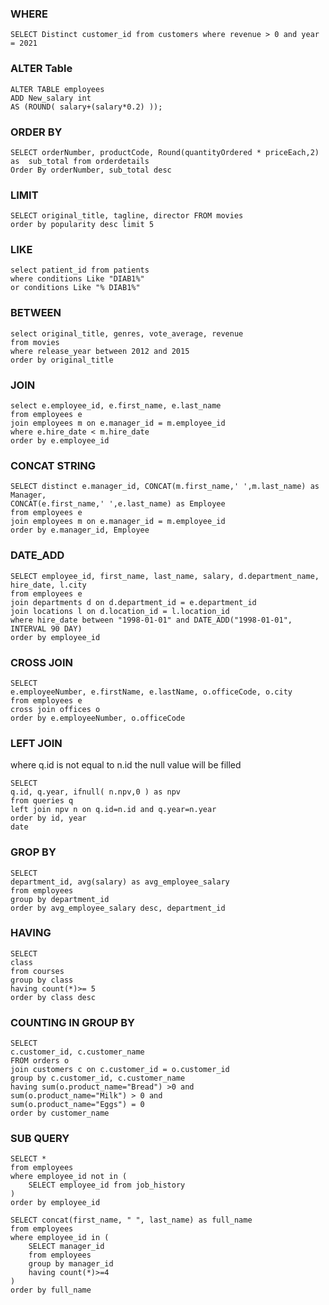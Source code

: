 

### WHERE
```
SELECT Distinct customer_id from customers where revenue > 0 and year = 2021 
```
### ALTER Table 
````
ALTER TABLE employees 
ADD New_salary int 
AS (ROUND( salary+(salary*0.2) ));
````

### ORDER BY
```
SELECT orderNumber, productCode, Round(quantityOrdered * priceEach,2) as  sub_total from orderdetails
Order By orderNumber, sub_total desc
```

### LIMIT
```
SELECT original_title, tagline, director FROM movies
order by popularity desc limit 5
```

### LIKE
```
select patient_id from patients 
where conditions Like "DIAB1%"
or conditions Like "% DIAB1%"
```

### BETWEEN
```
select original_title, genres, vote_average, revenue
from movies
where release_year between 2012 and 2015
order by original_title
```

### JOIN
```
select e.employee_id, e.first_name, e.last_name
from employees e
join employees m on e.manager_id = m.employee_id  
where e.hire_date < m.hire_date
order by e.employee_id
```

### CONCAT STRING
```
SELECT distinct e.manager_id, CONCAT(m.first_name,' ',m.last_name) as Manager, 
CONCAT(e.first_name,' ',e.last_name) as Employee
from employees e
join employees m on e.manager_id = m.employee_id
order by e.manager_id, Employee
```

### DATE_ADD
```
SELECT employee_id, first_name, last_name, salary, d.department_name, hire_date, l.city
from employees e
join departments d on d.department_id = e.department_id
join locations l on d.location_id = l.location_id
where hire_date between "1998-01-01" and DATE_ADD("1998-01-01", INTERVAL 90 DAY)
order by employee_id
```




### CROSS JOIN
```
SELECT
e.employeeNumber, e.firstName, e.lastName, o.officeCode, o.city
from employees e
cross join offices o
order by e.employeeNumber, o.officeCode
```
### LEFT JOIN
where q.id is not equal to n.id the null value will be filled
```
SELECT
q.id, q.year, ifnull( n.npv,0 ) as npv
from queries q
left join npv n on q.id=n.id and q.year=n.year 
order by id, year
date
```
### GROP BY
```
SELECT 
department_id, avg(salary) as avg_employee_salary
from employees
group by department_id
order by avg_employee_salary desc, department_id
```
### HAVING
```
SELECT
class
from courses
group by class
having count(*)>= 5
order by class desc
```



### COUNTING IN GROUP BY 
```
SELECT
c.customer_id, c.customer_name
FROM orders o
join customers c on c.customer_id = o.customer_id
group by c.customer_id, c.customer_name
having sum(o.product_name="Bread") >0 and 
sum(o.product_name="Milk") > 0 and 
sum(o.product_name="Eggs") = 0
order by customer_name
```

### SUB QUERY
```
SELECT *
from employees
where employee_id not in (
    SELECT employee_id from job_history
)
order by employee_id
```


```
SELECT concat(first_name, " ", last_name) as full_name
from employees
where employee_id in (
    SELECT manager_id
    from employees
    group by manager_id
    having count(*)>=4
)
order by full_name
```































